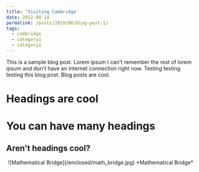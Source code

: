 ```yaml
---
title: 'Visiting Cambridge'
date: 2012-08-14
permalink: /posts/2019/06/blog-post-1/
tags:
  - cambridge
  - category1
  - category2
---
```


This is a sample blog post. Lorem ipsum I can't remember the rest of lorem ipsum and don't have an internet connection right now. Testing testing testing this blog post. Blog posts are cool.

Headings are cool
======

You can have many headings
======

Aren't headings cool?
------

<center>
![Mathematical Bridge](/enclosed/math_bridge.jpg)
*Mathematical Bridge*
</center>

